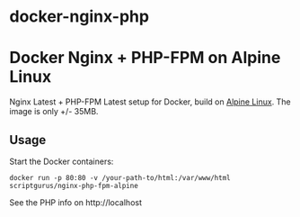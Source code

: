 # docker-nginx-php
Docker Nginx + PHP-FPM on Alpine Linux
==============================================
Nginx Latest + PHP-FPM Latest setup for Docker, build on [Alpine Linux](http://www.alpinelinux.org/).
The image is only +/- 35MB.

Usage
-----
Start the Docker containers:

    docker run -p 80:80 -v /your-path-to/html:/var/www/html scriptgurus/nginx-php-fpm-alpine

See the PHP info on http://localhost

